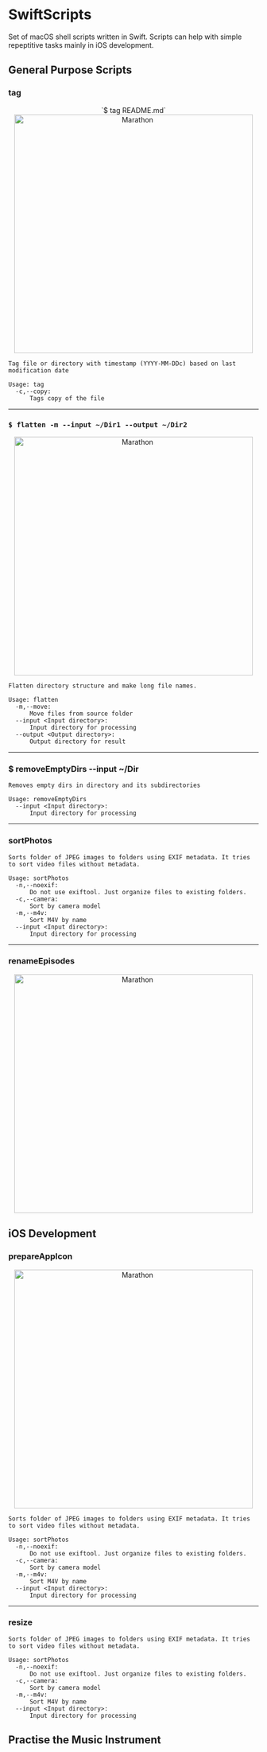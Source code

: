 # SwiftScripts

Set of macOS shell scripts written in Swift. Scripts can help with simple repeptitive tasks mainly in iOS development.

## General Purpose Scripts

### tag
<p align="center">
    `$ tag README.md`
    <img src="https://i.ibb.co/Mh479Pz/Tag.png" width="480" max-width="90%" alt="Marathon" />
</p>

```
Tag file or directory with timestamp (YYYY-MM-DDc) based on last modification date

Usage: tag
  -c,--copy:
      Tags copy of the file
```

-----------------------------------------------------------

### `$ flatten -m --input ~/Dir1 --output ~/Dir2`
<p align="center">
    <img src="https://i.ibb.co/LvcH7Zk/Flatten.png" width="480" max-width="90%" alt="Marathon" />
</p>

```
Flatten directory structure and make long file names.

Usage: flatten
  -m,--move:
      Move files from source folder
  --input <Input directory>:
      Input directory for processing
  --output <Output directory>:
      Output directory for result
```

-----------------------------------------------------------

### $ removeEmptyDirs --input ~/Dir
```
Removes empty dirs in directory and its subdirectories

Usage: removeEmptyDirs
  --input <Input directory>:
      Input directory for processing

```

-----------------------------------------------------------

### sortPhotos
```
Sorts folder of JPEG images to folders using EXIF metadata. It tries to sort video files without metadata.

Usage: sortPhotos
  -n,--noexif:
      Do not use exiftool. Just organize files to existing folders.
  -c,--camera:
      Sort by camera model
  -m,--m4v:
      Sort M4V by name
  --input <Input directory>:
      Input directory for processing
```

-----------------------------------------------------------

### renameEpisodes
<p align="center">
    <img src="https://i.ibb.co/BcbB2nF/Rename-Episodes.png" width="480" max-width="90%" alt="Marathon" />
</p>

## iOS Development

### prepareAppIcon
<p align="center">
    <img src="https://i.ibb.co/MC5MDM6/Prepare-App-Icon.png" width="480" max-width="90%" alt="Marathon" />
</p>

```
Sorts folder of JPEG images to folders using EXIF metadata. It tries to sort video files without metadata.

Usage: sortPhotos
  -n,--noexif:
      Do not use exiftool. Just organize files to existing folders.
  -c,--camera:
      Sort by camera model
  -m,--m4v:
      Sort M4V by name
  --input <Input directory>:
      Input directory for processing
```

-----------------------------------------------------------

### resize
```
Sorts folder of JPEG images to folders using EXIF metadata. It tries to sort video files without metadata.

Usage: sortPhotos
  -n,--noexif:
      Do not use exiftool. Just organize files to existing folders.
  -c,--camera:
      Sort by camera model
  -m,--m4v:
      Sort M4V by name
  --input <Input directory>:
      Input directory for processing
```

## Practise the Music Instrument
